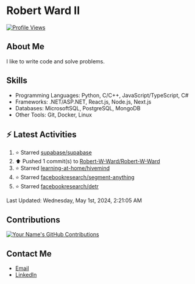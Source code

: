 
# Robert Ward II

[![Profile Views](https://komarev.com/ghpvc/?username=Robert-W-Ward)](https://github.com/Robert-W-Ward)

## About Me
I like to write code and solve problems.

## Skills
- Programming Languages: Python, C/C++, JavaScript/TypeScript, C#
- Frameworks: .NET/ASP.NET, React.js, Node.js, Next.js
- Databases: MicrosoftSQL, PostgreSQL, MongoDB
- Other Tools: Git, Docker, Linux

## :zap: Latest Activities
<!--RECENT_ACTIVITY:start-->
1. ⭐ Starred [supabase/supabase](https://github.com/supabase/supabase)
2. ⬆️ Pushed 1 commit(s) to [Robert-W-Ward/Robert-W-Ward](https://github.com/Robert-W-Ward/Robert-W-Ward)
3. ⭐ Starred [learning-at-home/hivemind](https://github.com/learning-at-home/hivemind)
4. ⭐ Starred [facebookresearch/segment-anything](https://github.com/facebookresearch/segment-anything)
5. ⭐ Starred [facebookresearch/detr](https://github.com/facebookresearch/detr)
<!--RECENT_ACTIVITY:end-->

<!--RECENT_ACTIVITY:last_update-->
Last Updated: Wednesday, May 1st, 2024, 2:21:05 AM
<!--RECENT_ACTIVITY:last_update_end-->

<!--END_SECTIN:activity-->
## Contributions
[![Your Name's GitHub Contributions](https://github-readme-streak-stats.herokuapp.com/?user=Robert-W-Ward&theme=radical)](https://github.com/your-username)

## Contact Me
- [Email](mailto:robertwesleyward2019@gmail.com)
- [LinkedIn](https://linkedin.com/in/https://www.linkedin.com/in/robert-ward-ii/)
